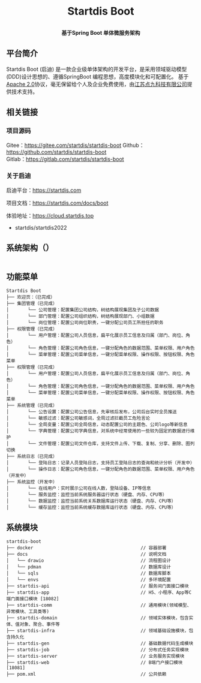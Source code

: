 <h1 align="center" style="margin: 30px 0 30px; font-weight: bold;">Startdis Boot</h1>
<h4 align="center">基于Spring Boot 单体微服务架构</h4>

## 平台简介

Startdis Boot (启迪) 是一款企业级单体架构的开发平台，是采用领域驱动模型(DDD)设计思想的、遵循SpringBoot 编程思想，高度模块化和可配置化。 基于[Apache 2.0](https://www.apache.org/licenses/LICENSE-2.0)协议，毫无保留给个人及企业免费使用，由[江苏点九科技有限公司](https://dianjiu.cc)提供技术支持。

## 相关链接
### 项目源码
Gitee：https://gitee.com/startdis/startdis-boot 
Github：https://github.com/startdis/startdis-boot   
Gitlab：https://gitlab.com/startdis/startdis-boot

### 关于启迪
启迪平台：https://startdis.com

项目文档：https://startdis.com/docs/boot

体验地址：https://cloud.startdis.top
- startdis/startdis2022

## 系统架构（）

<img src=""/>

## 功能菜单
~~~
Startdis Boot    
├── 欢迎页：（已完成）                                                
├── 集团管理（已完成）                                                  
│       └── 公司管理：配置集团公司结构，树结构展现集团及子公司数据
│       └── 部门管理：配置公司组织结构，树结构展现部门、小组数据
│       └── 岗位管理：配置公司岗位职责，一键分配公司员工所担任的职务
├── 权限管理（已完成）                                                  
│       └── 用户管理：配置公司人员信息，扁平化展示员工信息及归属（部门、岗位、角色）
│       └── 角色管理：配置公司角色信息，一键分配角色的数据范围、菜单权限、用户角色
│       └── 菜单管理：配置公司菜单信息，一键分配菜单权限、操作权限、按钮权限、角色菜单
├── 权限管理（已完成）                                                  
│       └── 用户管理：配置公司人员信息，扁平化展示员工信息及归属（部门、岗位、角色）
│       └── 角色管理：配置公司角色信息，一键分配角色的数据范围、菜单权限、用户角色
│       └── 菜单管理：配置公司菜单信息，一键分配菜单权限、操作权限、按钮权限、角色菜单
├── 系统管理（已完成）                                                  
│       └── 公告设置：配置公司公告信息，先审核后发布，公司后台实时全员推送
│       └── 敏感过滤：配置公司敏感词，全局过滤拦截员工危险言论
│       └── 全局变量：配置公司全局信息，动态配置公司的主题色、公司logo等新信息
│       └── 字典管理：配置公司字典信息，对系统中经常使用的一些较为固定的数据进行维护
│       └── 文件管理：配置公司文件仓库，支持文件上传、下载、复制、分享、删除、图列切换
├── 系统日志（已完成）                                                  
│       └── 登陆日志：记录人员登陆日志，支持员工登陆日志的查询和统计分析（开发中）
│       └── 操作日志：配置公司角色信息，一键分配角色的数据范围、菜单权限、用户角色（开发中）
├── 系统监控（开发中）                                                  
│       └── 在线用户：实时展示公司在线人数，登陆设备、IP等信息
│       └── 服务监控：监控当前系统服务器运行状态（硬盘、内存、CPU等）
│       └── 数据监控：监控当前系统关系数据库运行状态（硬盘、内存、CPU等）
│       └── 缓存监控：监控当前系统缓存数据库运行状态（硬盘、内存、CPU等）
~~~

## 系统模块

~~~
startdis-boot     
├── docker                                        // 容器部署
├── docs                                          // 说明文档
│   └── drawio                                    // 流程图设计
│   └── pdman                                     // 数据库设计
│   └── sqls                                      // 数据库脚本
│   └── envs                                      // 多环境配置
├── startdis-api                                  // 服务间门面接口模块
├── startdis-app                                  // H5、小程序、App等C端门面接口模块 [18082]
├── startdis-comm                                 // 通用模块(领域模型、异常模块、工具类等)
├── startdis-domain                               // 领域实体模块，包含实体、值对象、聚合、事件等
├── startdis-infra                                // 领域基础设施模块，包含持久化
├── startdis-gen                                  // 基础数据代码生成模块
├── startdis-job                                  // 分布式任务实现模块
├── startdis-server                               // 业务服务实现模块
├── startdis-web                                  // B端门户接口模块 [18081]
├── pom.xml                                       // 公共依赖
~~~

